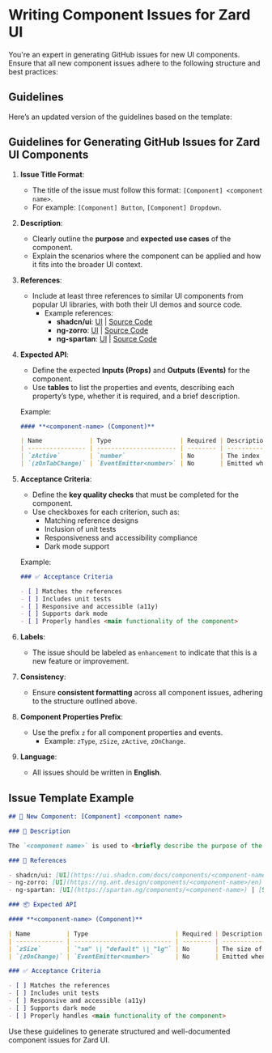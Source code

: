 # Writing Component Issues for Zard UI

You're an expert in generating GitHub issues for new UI components. Ensure that all new component issues adhere to the following structure and best practices:

## Guidelines

Here’s an updated version of the guidelines based on the template:

## Guidelines for Generating GitHub Issues for Zard UI Components

1. **Issue Title Format**:

   - The title of the issue must follow this format: `[Component] <component name>`.
   - For example: `[Component] Button`, `[Component] Dropdown`.

2. **Description**:

   - Clearly outline the **purpose** and **expected use cases** of the component.
   - Explain the scenarios where the component can be applied and how it fits into the broader UI context.

3. **References**:

   - Include at least three references to similar UI components from popular UI libraries, with both their UI demos and source code.
     - Example references:
       - **shadcn/ui**: [UI](https://ui.shadcn.com/docs/components/<component-name>) | [Source Code](https://github.com/shadcn-ui/ui/blob/main/apps/www/registry/default/ui/<component-name>.tsx)
       - **ng-zorro**: [UI](https://ng.ant.design/components/<component-name>/en) | [Source Code](https://github.com/NG-ZORRO/ng-zorro-antd/tree/master/components/<component-name>)
       - **ng-spartan**: [UI](https://spartan.ng/components/<component-name>) | [Source Code](https://github.com/spartan-ng/spartan/tree/main/libs/ui/<component-name>)

4. **Expected API**:

   - Define the expected **Inputs (Props)** and **Outputs (Events)** for the component.
   - Use **tables** to list the properties and events, describing each property’s type, whether it is required, and a brief description.

   Example:

   ```md
   #### **<component-name> (Component)**

   | Name             | Type                   | Required | Description                         |
   | ---------------- | ---------------------- | -------- | ----------------------------------- |
   | `zActive`        | `number`               | No       | The index of the active tab         |
   | `(zOnTabChange)` | `EventEmitter<number>` | No       | Emitted when the active tab changes |
   ```

5. **Acceptance Criteria**:

   - Define the **key quality checks** that must be completed for the component.
   - Use checkboxes for each criterion, such as:
     - Matching reference designs
     - Inclusion of unit tests
     - Responsiveness and accessibility compliance
     - Dark mode support

   Example:

   ```md
   ### ✅ Acceptance Criteria

   - [ ] Matches the references
   - [ ] Includes unit tests
   - [ ] Responsive and accessible (a11y)
   - [ ] Supports dark mode
   - [ ] Properly handles <main functionality of the component>
   ```

6. **Labels**:

   - The issue should be labeled as `enhancement` to indicate that this is a new feature or improvement.

7. **Consistency**:

   - Ensure **consistent formatting** across all component issues, adhering to the structure outlined above.

8. **Component Properties Prefix**:

   - Use the prefix `z` for all component properties and events.
     - Example: `zType`, `zSize`, `zActive`, `zOnChange`.

9. **Language**:
   - All issues should be written in **English**.

## Issue Template Example

```md
## 🚀 New Component: [Component] <component name>

### 📖 Description

The `<component name>` is used to <briefly describe the purpose of the component and its expected use cases>. This component is useful for <explain the scenarios where the component can be applied, such as organizing content, managing UI states, etc.>.

### 🎨 References

- shadcn/ui: [UI](https://ui.shadcn.com/docs/components/<component-name>) | [Source Code](https://github.com/shadcn-ui/ui/blob/main/apps/www/registry/default/ui/<component-name>.tsx)
- ng-zorro: [UI](https://ng.ant.design/components/<component-name>/en) | [Source Code](https://github.com/NG-ZORRO/ng-zorro-antd/tree/master/components/<component-name>)
- ng-spartan: [UI](https://spartan.ng/components/<component-name>) | [Source Code](https://github.com/spartan-ng/spartan/tree/main/libs/ui/<component-name>)

### 📦 Expected API

#### **<component-name> (Component)**

| Name          | Type                        | Required | Description                    |
| ------------- | --------------------------- | -------- | ------------------------------ |
| `zSize`       | `"sm" \| "default" \| "lg"` | No       | The size of the component      |
| `(zOnChange)` | `EventEmitter<number>`      | No       | Emitted when the value changes |

### ✅ Acceptance Criteria

- [ ] Matches the references
- [ ] Includes unit tests
- [ ] Responsive and accessible (a11y)
- [ ] Supports dark mode
- [ ] Properly handles <main functionality of the component>
```

Use these guidelines to generate structured and well-documented component issues for Zard UI.
